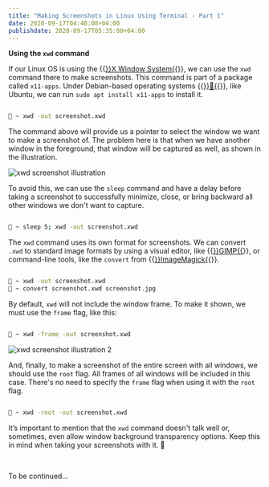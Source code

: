 ```yaml
---
title: "Making Screenshots in Linux Using Terminal - Part 1"
date: 2020-09-17T04:48:08+04:00
publishdate: 2020-09-17T05:35:00+04:00
---
```



**Using the `xwd` command**

If our Linux OS is using the {{<a href="https://linux.die.net/man/7/x" target="_blank" rel="noopener noreferrer">}}X Window System{{</a>}}, we can use the `xwd` command there to make screenshots. This command is part of a package called `x11-apps`. Under Debian-based operating systems {{<a href="https://distrowatch.com/search.php?basedon=Debian" target="_blank" rel="noopener noreferrer">}}🔗{{</a>}}, like Ubuntu, we can run `sudo apt install x11-apps` to install it. 

```bash

🚀 ~ xwd -out screenshot.xwd

```

The command above will provide us a pointer to select the window we want to make a screenshot of. The problem here is that when we have another window in the foreground, that window will be captured as well, as shown in the illustration.

![xwd screenshot illustration](https://res.cloudinary.com/oorkan/image/upload/v1600306477/blog/img/topics/linux/xwd_screenshot_illustration-480x_z4cnwo.png)

To avoid this, we can use the `sleep` command and have a delay before taking a screenshot to successfully minimize, close, or bring backward all other windows we don't want to capture.

```bash

🚀 ~ sleep 5; xwd -out screenshot.xwd

```

The `xwd` command uses its own format for screenshots. We can convert `.xwd` to standard image formats by using a visual editor, like {{<a href="https://www.gimp.org/" target="_blank" rel="noopener noreferrer">}}GIMP{{</a>}}, or command-line tools, like the `convert` from {{<a href="https://imagemagick.org/script/index.php" target="_blank" rel="noopener noreferrer">}}ImageMagick{{</a>}}.

```bash

🚀 ~ xwd -out screenshot.xwd
🚀 ~ convert screenshot.xwd screenshot.jpg

```

By default, `xwd` will not include the window frame. To make it shown, we must use the `frame` flag, like this: 

```bash

🚀 ~ xwd -frame -out screenshot.xwd

```

![xwd screenshot illustration 2](https://res.cloudinary.com/oorkan/image/upload/v1600306477/blog/img/topics/linux/xwd_screenshot_illustration-2-480x_tcg3zd.png)

And, finally, to make a screenshot of the entire screen with all windows, we should use the `root` flag. All frames of all windows will be included in this case. There's no need to specify the `frame` flag when using it with the `root` flag.

```bash

🚀 ~ xwd -root -out screenshot.xwd

```

It’s important to mention that the `xwd` command doesn't talk well or, sometimes, even allow window background transparency options. Keep this in mind when taking your screenshots with it. 🙂

&nbsp;

To be continued...

